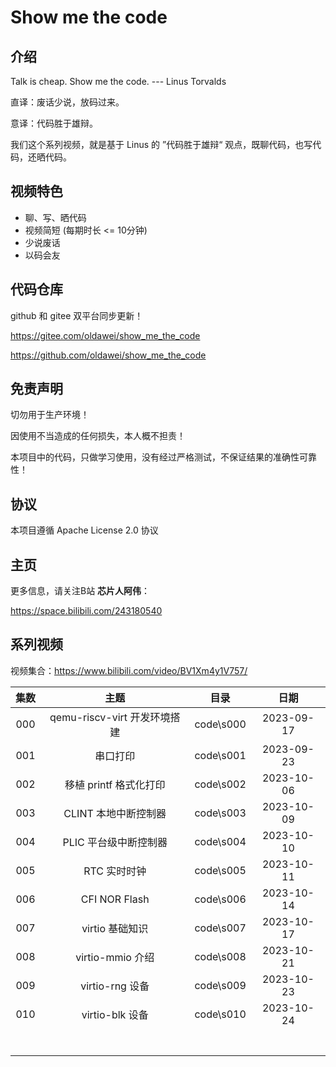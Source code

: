 # Show me the code

## 介绍

Talk is cheap. Show me the code. --- Linus Torvalds

直译：废话少说，放码过来。

意译：代码胜于雄辩。

我们这个系列视频，就是基于 Linus 的 ”代码胜于雄辩“ 观点，既聊代码，也写代码，还晒代码。



## 视频特色

- 聊、写、晒代码
- 视频简短  (每期时长 <= 10分钟)
- 少说废话 
- 以码会友



## 代码仓库

github 和 gitee 双平台同步更新！

https://gitee.com/oldawei/show_me_the_code

https://github.com/oldawei/show_me_the_code



## 免责声明

切勿用于生产环境！

因使用不当造成的任何损失，本人概不担责！

本项目中的代码，只做学习使用，没有经过严格测试，不保证结果的准确性可靠性！



## 协议

本项目遵循 Apache License 2.0 协议



## 主页

更多信息，请关注B站 **芯片人阿伟**：

https://space.bilibili.com/243180540



## 系列视频

视频集合：https://www.bilibili.com/video/BV1Xm4y1V757/

| 集数 |             主题             |   目录    |    日期    |
| :--: | :--------------------------: | :-------: | :--------: |
| 000  | qemu-riscv-virt 开发环境搭建 | code\s000 | 2023-09-17 |
| 001  |           串口打印           | code\s001 | 2023-09-23 |
| 002  |    移植 printf 格式化打印    | code\s002 | 2023-10-06 |
| 003  |     CLINT 本地中断控制器     | code\s003 | 2023-10-09 |
| 004  |    PLIC 平台级中断控制器     | code\s004 | 2023-10-10 |
| 005  |         RTC 实时时钟         | code\s005 | 2023-10-11 |
| 006  |        CFI NOR Flash         | code\s006 | 2023-10-14 |
| 007  |       virtio 基础知识        | code\s007 | 2023-10-17 |
| 008  |       virtio-mmio 介绍       | code\s008 | 2023-10-21 |
| 009  |       virtio-rng 设备        | code\s009 | 2023-10-23 |
| 010  |       virtio-blk 设备        | code\s010 | 2023-10-24 |
|      |                              |           |            |
|      |                              |           |            |
|      |                              |           |            |
|      |                              |           |            |
|      |                              |           |            |
|      |                              |           |            |
|      |                              |           |            |



